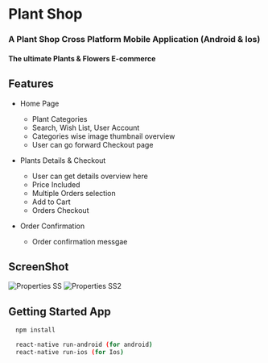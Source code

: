# Plant Shop

### A Plant Shop Cross Platform Mobile Application (Android & Ios)

#### The ultimate Plants & Flowers E-commerce

## Features

- Home Page
  - Plant Categories
  - Search, Wish List, User Account
  - Categories wise image thumbnail
    overview
  - User can go forward Checkout page
- Plants Details & Checkout

  - User can get details overview here
  - Price Included
  - Multiple Orders selection
  - Add to Cart
  - Orders Checkout

- Order Confirmation
  - Order confirmation messgae

## ScreenShot

<!-- imgages -->

![Properties SS](https://res.cloudinary.com/dxvzhnyuo/image/upload/v1622784640/ss1_wtn53v.png)
![Properties SS2](https://res.cloudinary.com/dxvzhnyuo/image/upload/v1622784641/ss2_p6vmuh.png)

## Getting Started App

<!-- Code -->

```bash
  npm install

  react-native run-android (for android)
  react-native run-ios (for Ios)
```

